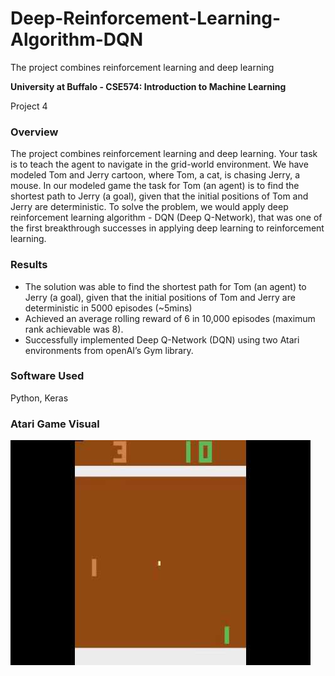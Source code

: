 # Deep-Reinforcement-Learning-Algorithm-DQN
The project combines reinforcement learning and deep learning

**University at Buffalo - CSE574: Introduction to Machine Learning**
<p>Project 4</p>

### Overview
The project combines reinforcement learning and deep learning. Your task is to teach the agent to navigate
in the grid-world environment. We have modeled Tom and Jerry cartoon, where Tom, a cat, is chasing Jerry,
a mouse. In our modeled game the task for Tom (an agent) is to find the shortest path to Jerry (a goal),
given that the initial positions of Tom and Jerry are deterministic. To solve the problem, we would apply
deep reinforcement learning algorithm - DQN (Deep Q-Network), that was one of the first breakthrough
successes in applying deep learning to reinforcement learning.

### Results
* The solution was able to find the shortest path for Tom (an agent) to Jerry (a goal), given that the initial positions of Tom and Jerry are deterministic in 5000 episodes (~5mins)
* Achieved an average rolling reward of 6 in 10,000 episodes (maximum rank achievable was 8).
* Successfully implemented Deep Q-Network (DQN) using two Atari environments from openAI’s Gym library. 

### Software Used
Python, Keras

### Atari Game Visual
![Atari Game](https://github.com/ravi-teja-sunkara/Deep-Reinforcement-Learning-Algorithm-DQN/blob/master/pong%20AI.jpg)
